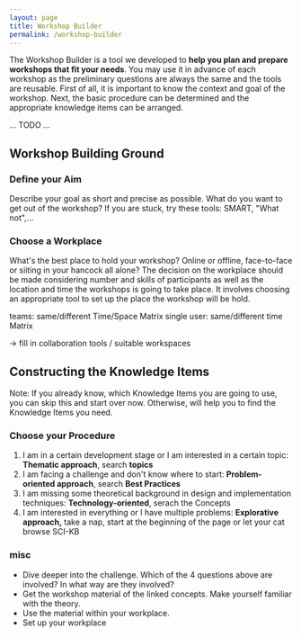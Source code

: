 ```yaml
---
layout: page
title: Workshop Builder
permalink: /workshop-builder
---
```

The Workshop Builder is a tool we developed to **help you plan and prepare workshops that fit your needs**. You may use it in advance of each workshop as the preliminary questions are always the same and the tools are reusable. First of all, it is important to know the context and goal of the workshop. Next, the basic procedure can be determined and the appropriate knowledge items can be arranged. 

... TODO ...

## Workshop Building Ground

### Define your Aim
Describe your goal as short and precise as possible. What do you want to get out of the workshop? If you are stuck, try these tools: SMART, "What not",...

### Choose a Workplace
What's the best place to hold your workshop? Online or offline, face-to-face or siiting in your hancock all alone?
The decision on the workplace should be made considering number and skills of participants as well as the location and time the workshops is going to take place. It involves choosing an appropriate tool to set up the place the workshop will be hold. 

teams: same/different Time/Space Matrix
single user: same/different time Matrix

-> fill in collaboration tools / suitable workspaces 

## Constructing the Knowledge Items
Note: If you already know, which Knowledge Items you are going to use, you can skip this and start over now. Otherwise, will help you to find the Knowledge Items you need. 

### Choose your Procedure
1. I am in a certain development stage or I am interested in a certain topic: **Thematic approach**, search **topics** 
2. I am facing a challenge and don't know where to start: **Problem-oriented approach**, search **Best Practices**
3. I am missing some theoretical background in design and implementation techniques: **Technology-oriented**, serach the Concepts
4. I am interested in everything or I have multiple problems: **Explorative approach,** take a nap, start at the beginning of the page or let your cat browse SCI-KB 

### misc
- Dive deeper into the challenge. Which of the 4 questions above are involved? In what way are they involved?
- Get the workshop material of the linked concepts. Make yourself familiar with the theory.
- Use the material within your workplace. 
- Set up your workplace



